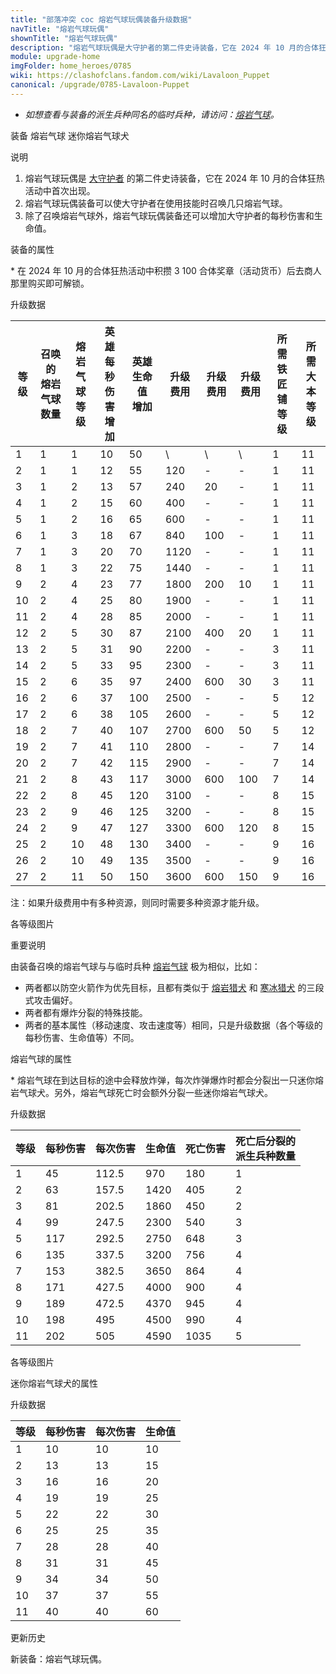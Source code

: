 ```yaml
---
title: "部落冲突 coc 熔岩气球玩偶装备升级数据"
navTitle: "熔岩气球玩偶"
shownTitle: "熔岩气球玩偶"
description: "熔岩气球玩偶是大守护者的第二件史诗装备，它在 2024 年 10 月的合体狂热活动中首次出现。熔岩气球玩偶装备可以使大守护者在使用技能时召唤几只熔岩气球。除了召唤熔岩气球外，熔岩气球玩偶装备还可以增加大守护者的每秒伤害和生命值。"
module: upgrade-home
imgFolder: home_heroes/0785
wiki: https://clashofclans.fandom.com/wiki/Lavaloon_Puppet
canonical: /upgrade/0785-Lavaloon-Puppet
---
```


- *如想查看与装备的派生兵种同名的临时兵种，请访问：[熔岩气球](/upgrade/0e0b-Lavaloon)。*

<SwitchTabs contentClass="cp-unit-items" :stickyTabs="true" :pageTabs="true">
    <SwitchTab tabId="cp-unit-item-0" :activeTab="true">装备</SwitchTab>
    <SwitchTab tabId="cp-unit-item-1">熔岩气球</SwitchTab>
    <SwitchTab tabId="cp-unit-item-2">迷你熔岩气球犬</SwitchTab>
</SwitchTabs>

<!-- ↓↓↓ 装备 ↓↓↓ -->
<SwitchTabGroup id="cp-unit-item-0" class="cp-unit-items">
<UnitInfo :folder="$frontmatter.imgFolder" imgSrc="Lavaloon_Puppet_info.png" :imgAlt="$frontmatter.navTitle" />

<SmallTitle>说明</SmallTitle>

1. 熔岩气球玩偶是 [大守护者](/upgrade/0202-Grand-Warden) 的第二件史诗装备，它在 2024 年 10 月的合体狂热活动中首次出现。
2. 熔岩气球玩偶装备可以使大守护者在使用技能时召唤几只熔岩气球。
3. 除了召唤熔岩气球外，熔岩气球玩偶装备还可以增加大守护者的每秒伤害和生命值。

<SmallTitle>装备的属性</SmallTitle>

<UnitProperties>
    <UnitProperty pKey="技能类型" pValue="主动技能" />
    <UnitProperty pKey="装备稀有度" pValue="史诗" />
    <UnitProperty pKey="解锁条件" pValue="见说明<sup>*</sup>" />
</UnitProperties>

\* 在 2024 年 10 月的合体狂热活动中积攒 3 100 合体奖章（活动货币）后去商人那里购买即可解锁。

<SmallTitle>升级数据</SmallTitle>

<script setup>
const tableExtraInfo = [
    {
        "column": 5,
        "type": "cost",
        "icon": "Shiny_Ore",
        "noGoldPass": true
    },
    {
        "column": 6,
        "type": "cost",
        "icon": "Glowy_Ore",
        "noGoldPass": true
    },
    {
        "column": 7,
        "type": "cost",
        "icon": "Starry_Ore",
        "noGoldPass": true
    }
];
</script>

<UnitTable :tableExtraInfo="tableExtraInfo">

| 等级 |召唤的<br>熔岩气球数量|熔岩气球<br>等级|英雄每秒<br>伤害增加|英雄生命值<br>增加|升级费用|升级费用|升级费用|所需<br>铁匠铺等级|所需<br>大本等级|
| ---- |         ---        |      ---      |        ---       |        ---      |   ---  |  ---  |  ---  |       ---       |      ---      |
|   1  |          1         |       1       |         10       |         50      |    \   |   \   |   \   |        1        |      11       |
|   2  |          1         |       1       |         12       |         55      |   120  |   -   |   -   |        1        |      11       |
|   3  |          1         |       2       |         13       |         57      |   240  |   20  |   -   |        1        |      11       |
|   4  |          1         |       2       |         15       |         60      |   400  |   -   |   -   |        1        |      11       |
|   5  |          1         |       2       |         16       |         65      |   600  |   -   |   -   |        1        |      11       |
|   6  |          1         |       3       |         18       |         67      |   840  |  100  |   -   |        1        |      11       |
|   7  |          1         |       3       |         20       |         70      |  1120  |   -   |   -   |        1        |      11       |
|   8  |          1         |       3       |         22       |         75      |  1440  |   -   |   -   |        1        |      11       |
|   9  |          2         |       4       |         23       |         77      |  1800  |  200  |   10  |        1        |      11       |
|  10  |          2         |       4       |         25       |         80      |  1900  |   -   |   -   |        1        |      11       |
|  11  |          2         |       4       |         28       |         85      |  2000  |   -   |   -   |        1        |      11       |
|  12  |          2         |       5       |         30       |         87      |  2100  |  400  |   20  |        1        |      11       |
|  13  |          2         |       5       |         31       |         90      |  2200  |   -   |   -   |        3        |      11       |
|  14  |          2         |       5       |         33       |         95      |  2300  |   -   |   -   |        3        |      11       |
|  15  |          2         |       6       |         35       |         97      |  2400  |  600  |   30  |        3        |      11       |
|  16  |          2         |       6       |         37       |        100      |  2500  |   -   |   -   |        5        |      12       |
|  17  |          2         |       6       |         38       |        105      |  2600  |   -   |   -   |        5        |      12       |
|  18  |          2         |       7       |         40       |        107      |  2700  |  600  |   50  |        5        |      12       |
|  19  |          2         |       7       |         41       |        110      |  2800  |   -   |   -   |        7        |      14       |
|  20  |          2         |       7       |         42       |        115      |  2900  |   -   |   -   |        7        |      14       |
|  21  |          2         |       8       |         43       |        117      |  3000  |  600  |  100  |        7        |      14       |
|  22  |          2         |       8       |         45       |        120      |  3100  |   -   |   -   |        8        |      15       |
|  23  |          2         |       9       |         46       |        125      |  3200  |   -   |   -   |        8        |      15       |
|  24  |          2         |       9       |         47       |        127      |  3300  |  600  |  120  |        8        |      15       |
|  25  |          2         |      10       |         48       |        130      |  3400  |   -   |   -   |        9        |      16       |
|  26  |          2         |      10       |         49       |        135      |  3500  |   -   |   -   |        9        |      16       |
|  27  |          2         |      11       |         50       |        150      |  3600  |  600  |  150  |        9        |      16       |
</UnitTable>

注：如果升级费用中有多种资源，则同时需要多种资源才能升级。
</SwitchTabGroup>

<!-- ↓↓↓ 熔岩气球 ↓↓↓ -->
<SwitchTabGroup id="cp-unit-item-1" class="cp-unit-items">
<UnitInfo :folder="$frontmatter.imgFolder" imgSrc="Lavaloon_info.png" imgAlt="熔岩气球" />

<SmallTitle>各等级图片</SmallTitle>

<Panel>
    <UnitImgGroup :folder="$frontmatter.imgFolder">
        <UnitImg imgTitle="所有等级" imgSrc="Lavaloon1.png" />
    </UnitImgGroup>
</Panel>

<SmallTitle>重要说明</SmallTitle>

由装备召唤的熔岩气球与与临时兵种 [熔岩气球](/upgrade/0e0b-Lavaloon) 极为相似，比如：

- 两者都以防空火箭作为优先目标，且都有类似于 [熔岩猎犬](/upgrade/0085-Lava-Hound) 和 [寒冰猎犬](/upgrade/060a-Ice-Hound) 的三段式攻击偏好。
- 两者都有爆炸分裂的特殊技能。
- 两者的基本属性（移动速度、攻击速度等）相同，只是升级数据（各个等级的每秒伤害、生命值等）不同。

<SmallTitle>熔岩气球的属性</SmallTitle>

<UnitProperties>
    <UnitProperty pKey="攻击偏好" pValue="防空火箭" />
    <UnitProperty pKey="伤害类型" pValue="范围伤害" />
    <UnitProperty pKey="伤害半径" pValue="1.8 格" />
    <UnitProperty pKey="攻击的目标" pValue="仅地面目标" />
    <UnitProperty pKey="占据人口" pValue="23" />
    <UnitProperty pKey="移动速度" pValue="2 格/秒" />
    <UnitProperty pKey="攻击速度" pValue="2.5 秒/次" />
    <UnitProperty pKey="攻击距离" pValue="0 格 (建筑头顶)" />
    <UnitProperty pKey="特殊技能" pValue="爆炸分裂<sup>*</sup>" />
</UnitProperties>

\* 熔岩气球在到达目标的途中会释放炸弹，每次炸弹爆炸时都会分裂出一只迷你熔岩气球犬。另外，熔岩气球死亡时会额外分裂一些迷你熔岩气球犬。

<SmallTitle>升级数据</SmallTitle>

<UnitTable>

| 等级  | 每秒伤害 | 每次伤害 | 生命值 | 死亡伤害 | 死亡后分裂的<br>派生兵种数量 |
|  --- |    ---   |   ---   |   ---  |   ---   |            ---             |
|   1  |     45   |  112.5  |   970  |   180   |             1              |
|   2  |     63   |  157.5  |  1420  |   405   |             2              |
|   3  |     81   |  202.5  |  1860  |   450   |             2              |
|   4  |     99   |  247.5  |  2300  |   540   |             3              |
|   5  |    117   |  292.5  |  2750  |   648   |             3              |
|   6  |    135   |  337.5  |  3200  |   756   |             4              |
|   7  |    153   |  382.5  |  3650  |   864   |             4              |
|   8  |    171   |  427.5  |  4000  |   900   |             4              |
|   9  |    189   |  472.5  |  4370  |   945   |             4              |
|  10  |    198   |  495    |  4500  |   990   |             4              |
|  11  |    202   |  505    |  4590  |  1035   |             5              |

</UnitTable>
</SwitchTabGroup>

<!-- ↓↓↓ 迷你熔岩气球犬 ↓↓↓ -->
<SwitchTabGroup id="cp-unit-item-2" class="cp-unit-items">
<UnitInfo :folder="$frontmatter.imgFolder" imgSrc="Lavaloon_Pup_info.png" imgAlt="迷你熔岩气球犬" :isSmallImg="true" />

<SmallTitle>各等级图片</SmallTitle>

<Panel>
    <UnitImgGroup :folder="$frontmatter.imgFolder">
        <UnitImg imgTitle="所有等级" imgSrc="Lavaloon_Pup1.png" />
    </UnitImgGroup>
</Panel>

<SmallTitle>迷你熔岩气球犬的属性</SmallTitle>

<UnitProperties>
    <UnitProperty pKey="攻击偏好" pValue="无" />
    <UnitProperty pKey="伤害类型" pValue="单体伤害" />
    <UnitProperty pKey="攻击的目标" pValue="地面和空中目标" />
    <UnitProperty pKey="移动速度" pValue="4 格/秒" />
    <UnitProperty pKey="攻击速度" pValue="1 秒/次" />
    <UnitProperty pKey="攻击距离" pValue="2 格" />
</UnitProperties>

<SmallTitle>升级数据</SmallTitle>

<UnitTable>

| 等级 | 每秒伤害 | 每次伤害 | 生命值 |
| ---- |  ----   |  ----   |  ----  |
|   1  |    10   |    10   |   10   |
|   2  |    13   |    13   |   15   |
|   3  |    16   |    16   |   20   |
|   4  |    19   |    19   |   25   |
|   5  |    22   |    22   |   30   |
|   6  |    25   |    25   |   35   |
|   7  |    28   |    28   |   40   |
|   8  |    31   |    31   |   45   |
|   9  |    34   |    34   |   50   |
|  10  |    37   |    37   |   55   |
|  11  |    40   |    40   |   60   |
</UnitTable>

</SwitchTabGroup>

<SmallTitle>更新历史</SmallTitle>

<Timeline>  
    <TimelineItem date="2023/10/11">
        <TimelineRow>新装备：熔岩气球玩偶。</TimelineRow>
    </TimelineItem>
    <TimelineItem :historyBottom="true" />
</Timeline>
